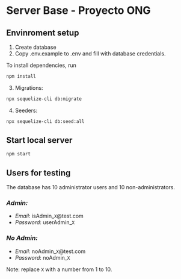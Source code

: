# Server Base - Proyecto ONG

## Envinroment setup

1. Create database
2. Copy .env.example to .env and fill with database credentials.

To install dependencies, run

```bash
npm install
```

3. Migrations:

```bash
npx sequelize-cli db:migrate
```

4. Seeders:

```bash
npx sequelize-cli db:seed:all
```

## Start local server

```bash
npm start
```
## Users for testing

The database has 10 administrator users and 10 non-administrators.

### _Admin:_
- *Email*: isAdmin_`X`@test.com
- *Password*: userAdmin_`X`

### _No Admin:_
- *Email*: noAdmin_`X`@test.com
- *Password*: noAdmin_`X`

Note: replace `X` with a number from 1 to 10.
